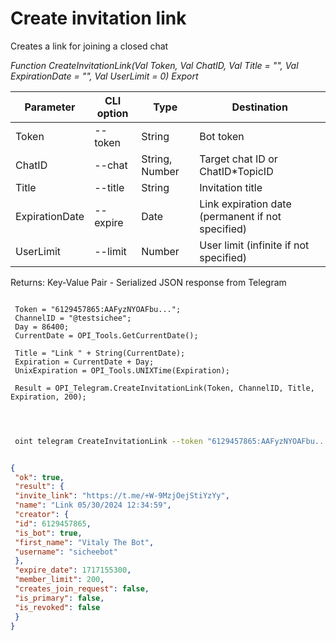 ﻿---
sidebar_position: 3
---

# Create invitation link
 Creates a link for joining a closed chat


*Function CreateInvitationLink(Val Token, Val ChatID, Val Title = "", Val ExpirationDate = "", Val UserLimit = 0) Export*

 | Parameter | CLI option | Type | Destination |
 |-|-|-|-|
 | Token | --token | String | Bot token |
 | ChatID | --chat | String, Number | Target chat ID or ChatID*TopicID |
 | Title | --title | String | Invitation title |
 | ExpirationDate | --expire | Date | Link expiration date (permanent if not specified) |
 | UserLimit | --limit | Number | User limit (infinite if not specified) |

 
 Returns: Key-Value Pair - Serialized JSON response from Telegram

```bsl title="Code example"
	
 Token = "6129457865:AAFyzNYOAFbu...";
 ChannelID = "@testsichee"; 
 Day = 86400; 
 CurrentDate = OPI_Tools.GetCurrentDate();

 Title = "Link " + String(CurrentDate); 
 Expiration = CurrentDate + Day;
 UnixExpiration = OPI_Tools.UNIXTime(Expiration);
 
 Result = OPI_Telegram.CreateInvitationLink(Token, ChannelID, Title, Expiration, 200);

	
```

```sh title="CLI command example"
 
 oint telegram CreateInvitationLink --token "6129457865:AAFyzNYOAFbu..." --chat %chat% --title %title% --expire %expire% --limit %limit%


```


```json title="Result"

{
 "ok": true,
 "result": {
 "invite_link": "https://t.me/+W-9MzjOejStiYzYy",
 "name": "Link 05/30/2024 12:34:59",
 "creator": {
 "id": 6129457865,
 "is_bot": true,
 "first_name": "Vitaly The Bot",
 "username": "sicheebot"
 },
 "expire_date": 1717155300,
 "member_limit": 200,
 "creates_join_request": false,
 "is_primary": false,
 "is_revoked": false
 }
}

```
